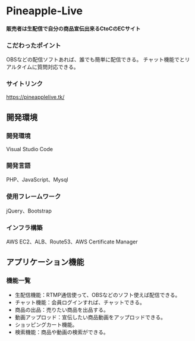 # Pineapple-Live
#### 販売者は生配信で自分の商品宣伝出来るCtoCのECサイト

### こだわったポイント
OBSなどの配信ソフトあれば、誰でも簡単に配信できる。
チャット機能でとリアルタイムに質問対応できる。

### サイトリンク
https://pineapplelive.tk/

## 開発環境
### 開発環境
Visual Studio Code

### 開発言語
PHP、JavaScript、Mysql

### 使用フレームワーク
jQuery、Bootstrap

### インフラ構築
AWS EC2、ALB、Route53、AWS Certificate Manager

## アプリケーション機能

### 機能一覧
- 生配信機能：RTMP通信使って、OBSなどのソフト使えば配信できる。
- チャット機能：会員ログインすれば、チャットできる。
- 商品の出品：売りたい商品を出品する。
- 動画アップロッド：宣伝したい商品動画をアップロッドできる。
- ショッピングカート機能。
- 検索機能：商品や動画の検索ができる。

